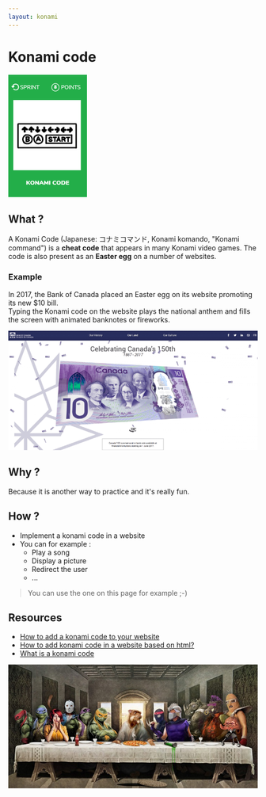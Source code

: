 ```yaml
---
layout: konami
---
```


# Konami code
![Konami code](images/konami-code.png)  

## What ?
A Konami Code (Japanese: コナミコマンド, Konami komando, "Konami command") is a **cheat code** that appears in many Konami video games.  The code is also present as an **Easter egg** on a number of websites.

### Example
In 2017, the Bank of Canada placed an Easter egg on its website promoting its new $10 bill.  
Typing the Konami code on the website plays the national anthem and fills the screen with animated banknotes or fireworks.

![Konami code](images/konami-code1.png)  

## Why ?
Because it is another way to practice and it's really fun.

## How ?
* Implement a konami code in a website
* You can for example :
    * Play a song
    * Display a picture
    * Redirect the user
    * ...

> You can use the one on this page for example ;-)

## Resources
* [How to add a konami code to your website](https://www.instructables.com/id/How-to-Add-Konami-Code-to-Your-Website/)
* [How to add konami code in a website based on html?](https://stackoverflow.com/questions/31626852/how-to-add-konami-code-in-a-website-based-on-html)
* [What is a konami code](https://en.wikipedia.org/wiki/Konami_Code)

![Konami code](images/konami-code2.jpg)  